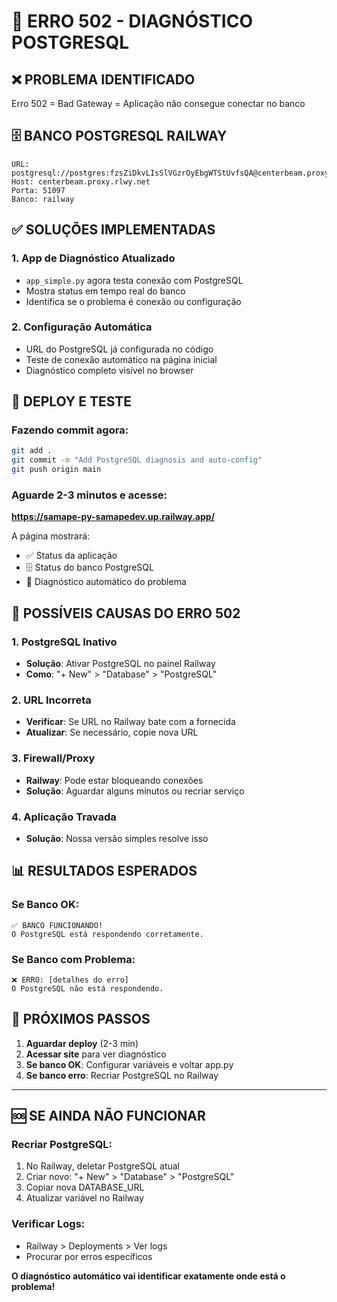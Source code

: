 # 🚨 ERRO 502 - DIAGNÓSTICO POSTGRESQL

## ❌ PROBLEMA IDENTIFICADO
Erro 502 = Bad Gateway = Aplicação não consegue conectar no banco

## 🗄️ BANCO POSTGRESQL RAILWAY
```
URL: postgresql://postgres:fzsZiDkvLIsSlVGzrOyEbgWTStUvfsQA@centerbeam.proxy.rlwy.net:51097/railway
Host: centerbeam.proxy.rlwy.net
Porta: 51097
Banco: railway
```

## ✅ SOLUÇÕES IMPLEMENTADAS

### 1. App de Diagnóstico Atualizado
- `app_simple.py` agora testa conexão com PostgreSQL
- Mostra status em tempo real do banco
- Identifica se o problema é conexão ou configuração

### 2. Configuração Automática
- URL do PostgreSQL já configurada no código
- Teste de conexão automático na página inicial
- Diagnóstico completo visível no browser

## 🚀 DEPLOY E TESTE

### Fazendo commit agora:
```bash
git add .
git commit -m "Add PostgreSQL diagnosis and auto-config"
git push origin main
```

### Aguarde 2-3 minutos e acesse:
**https://samape-py-samapedev.up.railway.app/**

A página mostrará:
- ✅ Status da aplicação
- 🗄️ Status do banco PostgreSQL  
- 🔧 Diagnóstico automático do problema

## 🔧 POSSÍVEIS CAUSAS DO ERRO 502

### 1. PostgreSQL Inativo
- **Solução**: Ativar PostgreSQL no painel Railway
- **Como**: "+ New" > "Database" > "PostgreSQL"

### 2. URL Incorreta
- **Verificar**: Se URL no Railway bate com a fornecida
- **Atualizar**: Se necessário, copie nova URL

### 3. Firewall/Proxy
- **Railway**: Pode estar bloqueando conexões
- **Solução**: Aguardar alguns minutos ou recriar serviço

### 4. Aplicação Travada
- **Solução**: Nossa versão simples resolve isso

## 📊 RESULTADOS ESPERADOS

### Se Banco OK:
```
✅ BANCO FUNCIONANDO!
O PostgreSQL está respondendo corretamente.
```

### Se Banco com Problema:
```
❌ ERRO: [detalhes do erro]
O PostgreSQL não está respondendo.
```

## 🎯 PRÓXIMOS PASSOS

1. **Aguardar deploy** (2-3 min)
2. **Acessar site** para ver diagnóstico
3. **Se banco OK**: Configurar variáveis e voltar app.py
4. **Se banco erro**: Recriar PostgreSQL no Railway

---

## 🆘 SE AINDA NÃO FUNCIONAR

### Recriar PostgreSQL:
1. No Railway, deletar PostgreSQL atual
2. Criar novo: "+ New" > "Database" > "PostgreSQL"  
3. Copiar nova DATABASE_URL
4. Atualizar variável no Railway

### Verificar Logs:
- Railway > Deployments > Ver logs
- Procurar por erros específicos

**O diagnóstico automático vai identificar exatamente onde está o problema!**
